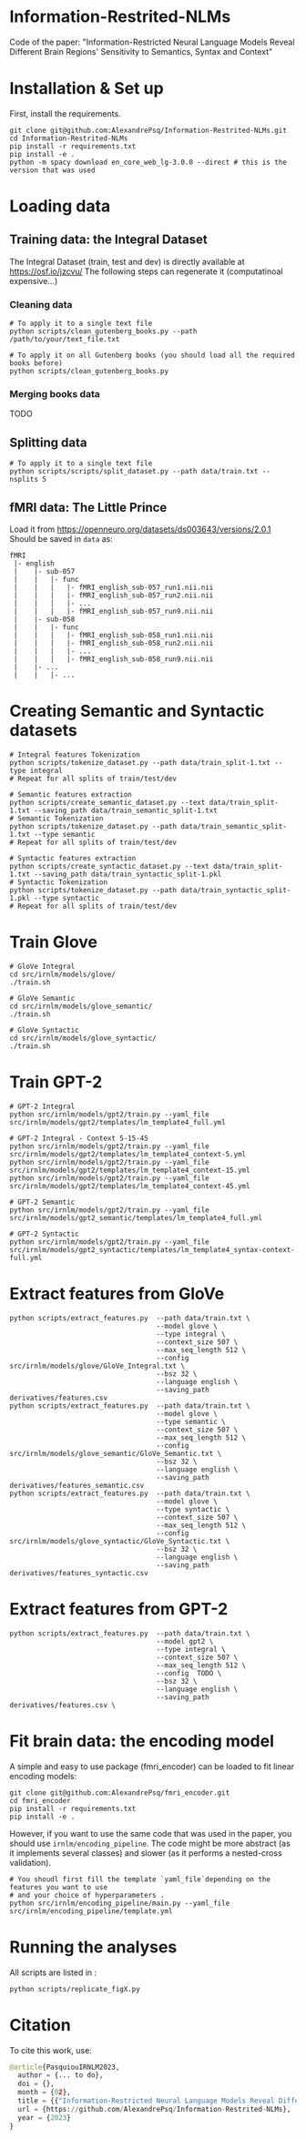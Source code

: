 # Information-Restrited-NLMs
Code of the paper: "Information-Restricted Neural Language Models Reveal Different Brain Regions' Sensitivity to Semantics, Syntax and Context"

# Installation & Set up

First, install the requirements.

```shell
git clone git@github.com:AlexandrePsq/Information-Restrited-NLMs.git
cd Information-Restrited-NLMs
pip install -r requirements.txt
pip install -e .
python -m spacy download en_core_web_lg-3.0.0 --direct # this is the version that was used
```

# Loading data

## Training data: the Integral Dataset

The Integral Dataset (train, test and dev) is directly available at https://osf.io/jzcvu/
The following steps can regenerate it (computatinoal expensive...)

### Cleaning data

```shell
# To apply it to a single text file
python scripts/clean_gutenberg_books.py --path /path/to/your/text_file.txt 

# To apply it on all Gutenberg books (you should load all the required books before)
python scripts/clean_gutenberg_books.py
```

### Merging books data

TODO

## Splitting data

```shell
# To apply it to a single text file
python scripts/scripts/split_dataset.py --path data/train.txt --nsplits 5
```

## fMRI data: The Little Prince

Load it from https://openneuro.org/datasets/ds003643/versions/2.0.1
Should be saved in `data` as:

```shell
fMRI
 |- english
 |    |- sub-057
 |    |   |- func
 |    |   |   |- fMRI_english_sub-057_run1.nii.nii
 |    |   |   |- fMRI_english_sub-057_run2.nii.nii
 |    |   |   |- ...
 |    |   |   |- fMRI_english_sub-057_run9.nii.nii
 |    |- sub-058
 |    |   |- func
 |    |   |   |- fMRI_english_sub-058_run1.nii.nii
 |    |   |   |- fMRI_english_sub-058_run2.nii.nii
 |    |   |   |- ...
 |    |   |   |- fMRI_english_sub-058_run9.nii.nii
 |    |- ...
 |    |   |- ...
```

# Creating Semantic and Syntactic datasets

```shell
# Integral features Tokenization
python scripts/tokenize_dataset.py --path data/train_split-1.txt --type integral
# Repeat for all splits of train/test/dev

# Semantic features extraction
python scripts/create_semantic_dataset.py --text data/train_split-1.txt --saving_path data/train_semantic_split-1.txt
# Semantic Tokenization
python scripts/tokenize_dataset.py --path data/train_semantic_split-1.txt --type semantic
# Repeat for all splits of train/test/dev

# Syntactic features extraction
python scripts/create_syntactic_dataset.py --text data/train_split-1.txt --saving_path data/train_syntactic_split-1.pkl
# Syntactic Tokenization
python scripts/tokenize_dataset.py --path data/train_syntactic_split-1.pkl --type syntactic
# Repeat for all splits of train/test/dev

```

# Train Glove

```shell
# GloVe Integral
cd src/irnlm/models/glove/
./train.sh

# GloVe Semantic
cd src/irnlm/models/glove_semantic/
./train.sh

# GloVe Syntactic
cd src/irnlm/models/glove_syntactic/
./train.sh

```

# Train GPT-2

```shell
# GPT-2 Integral
python src/irnlm/models/gpt2/train.py --yaml_file src/irnlm/models/gpt2/templates/lm_template4_full.yml

# GPT-2 Integral - Context 5-15-45
python src/irnlm/models/gpt2/train.py --yaml_file src/irnlm/models/gpt2/templates/lm_template4_context-5.yml
python src/irnlm/models/gpt2/train.py --yaml_file src/irnlm/models/gpt2/templates/lm_template4_context-15.yml
python src/irnlm/models/gpt2/train.py --yaml_file src/irnlm/models/gpt2/templates/lm_template4_context-45.yml

# GPT-2 Semantic
python src/irnlm/models/gpt2/train.py --yaml_file src/irnlm/models/gpt2_semantic/templates/lm_template4_full.yml

# GPT-2 Syntactic
python src/irnlm/models/gpt2/train.py --yaml_file src/irnlm/models/gpt2_syntactic/templates/lm_template4_syntax-context-full.yml

```


# Extract features from GloVe

```shell
python scripts/extract_features.py  --path data/train.txt \
                                    --model glove \
                                    --type integral \
                                    --context_size 507 \
                                    --max_seq_length 512 \
                                    --config src/irnlm/models/glove/GloVe_Integral.txt \
                                    --bsz 32 \
                                    --language english \
                                    --saving_path derivatives/features.csv 
python scripts/extract_features.py  --path data/train.txt \
                                    --model glove \
                                    --type semantic \
                                    --context_size 507 \
                                    --max_seq_length 512 \
                                    --config src/irnlm/models/glove_semantic/GloVe_Semantic.txt \
                                    --bsz 32 \
                                    --language english \
                                    --saving_path derivatives/features_semantic.csv 
python scripts/extract_features.py  --path data/train.txt \
                                    --model glove \
                                    --type syntactic \
                                    --context_size 507 \
                                    --max_seq_length 512 \
                                    --config src/irnlm/models/glove_syntactic/GloVe_Syntactic.txt \
                                    --bsz 32 \
                                    --language english \
                                    --saving_path derivatives/features_syntactic.csv 
```

# Extract features from GPT-2

```shell
python scripts/extract_features.py  --path data/train.txt \
                                    --model gpt2 \
                                    --type integral \
                                    --context_size 507 \
                                    --max_seq_length 512 \
                                    --config  TODO \
                                    --bsz 32 \
                                    --language english \
                                    --saving_path derivatives/features.csv \
```

# Fit brain data: the encoding model

A simple and easy to use package (fmri_encoder) can be loaded to fit linear encoding models:

```shell
git clone git@github.com:AlexandrePsq/fmri_encoder.git
cd fmri_encoder
pip install -r requirements.txt
pip install -e .
```

However, if you want to use the same code that was used in the paper, you should use `irnlm/encoding_pipeline`.
The code might be more abstract (as it implements several classes) and slower (as it performs a nested-cross validation).

```shell
# You shoudl first fill the template `yaml_file`depending on the features you want to use 
# and your choice of hyperparameters .
python src/irnlm/encoding_pipeline/main.py --yaml_file src/irnlm/encoding_pipeline/template.yml
```

# Running the analyses

All scripts are listed in :

```shell
python scripts/replicate_figX.py
```


# Citation

To cite this work, use:

```python
@article{PasquiouIRNLM2023,
  author = {... to do},
  doi = {},
  month = {02},
  title = {{"Information-Restricted Neural Language Models Reveal Different Brain Regions' Sensitivity to Semantics, Syntax and Context"}},
  url = {https://github.com/AlexandrePsq/Information-Restrited-NLMs},
  year = {2023}
}
```